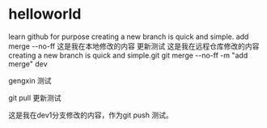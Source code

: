 # helloworld
learn github for purpose
creating a new branch is quick and simple.
add merge --no-ff
这是我在本地修改的内容
更新测试
这是我在远程仓库修改的内容
creating a new branch is quick and simple.git
git merge --no-ff -m "add merge" dev


gengxin 测试

git pull 更新测试

这是我在dev1分支修改的内容，作为git push 测试。
